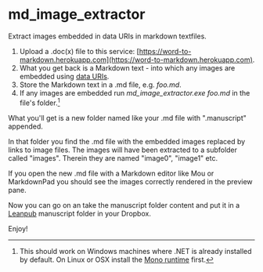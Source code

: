 md_image_extractor
==================

Extract images embedded in data URIs in markdown textfiles.

1. Upload a .doc(x) file to this service: [https://word-to-markdown.herokuapp.com](https://word-to-markdown.herokuapp.com).
2. What you get back is a Markdown text - into which any images are embedded using [data URIs](http://en.wikipedia.org/wiki/Data_URI_scheme).
3. Store the Markdown text in a .md file, e.g. _foo.md_.
4. If any images are embedded run _md_image_extractor.exe foo.md_ in the file's folder.[^fmono]

What you'll get is a new folder named like your .md file with ".manuscript" appended.

In that folder you find the .md file with the embedded images replaced by links to image files.
The images will have been extracted to a subfolder called "images". Therein they are named "image0", "image1" etc.

If you open the new .md file with a Markdown editor like Mou or MarkdownPad you should see the images correctly rendered in the preview pane.

Now you can go on an take the manuscript folder content and put it in a [Leanpub](http://leanpub.com) manuscript folder in your Dropbox.

Enjoy!

[^fmono]: This should work on Windows machines where .NET is already installed by default. On Linux or OSX install the [Mono runtime](http://www.mono-project.com/download/) first.
